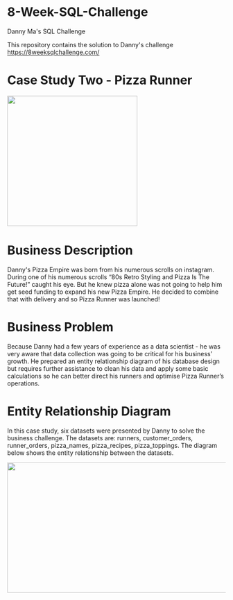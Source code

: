 # 8-Week-SQL-Challenge

Danny Ma's SQL Challenge 

This repository contains the solution to Danny's challenge https://8weeksqlchallenge.com/

# Case Study Two - Pizza Runner
<img src="https://user-images.githubusercontent.com/93320956/159271900-b007d9a9-8732-4e47-be7c-c46ae3f209bf.png" width="300" height="300">

# Business Description
Danny's Pizza Empire was born from his numerous scrolls on instagram. During one of his numerous scrolls “80s Retro Styling and Pizza Is The Future!” caught his eye. But he knew pizza alone was not going to help him get seed funding to expand his new Pizza Empire. He decided to combine that with delivery and so Pizza Runner was launched!

# Business Problem
Because Danny had a few years of experience as a data scientist - he was very aware that data collection was going to be critical for his business’ growth. He prepared an entity relationship diagram of his database design but requires further assistance to clean his data and apply some basic calculations so he can better direct his runners and optimise Pizza Runner’s operations.


# Entity Relationship Diagram
In this case study, six datasets were presented by Danny to solve the business challenge. The datasets are: runners, customer_orders, runner_orders, pizza_names, pizza_recipes, pizza_toppings.
The diagram below shows the entity relationship between the datasets.

<img src="https://user-images.githubusercontent.com/93320956/162197770-f5435f23-07b5-4389-8de5-c67892b02bb9.png" width="600" height="300">
